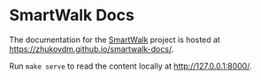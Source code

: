# SmartWalk Docs

The documentation for the [SmartWalk](https://github.com/zhukovdm/smartwalk) project is hosted at https://zhukovdm.github.io/smartwalk-docs/.

Run `make serve` to read the content locally at http://127.0.0.1:8000/.
